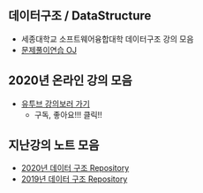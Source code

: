 
## 데이터구조 / DataStructure
- 세종대학교 소프트웨어융합대학 데이터구조 강의 모음
- [문제풀이연습 OJ]((http://server.rcv.sejong.ac.kr/)) 

## 2020년 온라인 강의 모음
- [유투브 강의보러 가기](https://www.youtube.com/playlist?list=PL1xKqHsVFgvkjsEOlTU-h7HAOmD1Bpadd)
  - 구독, 좋아요!!! 클릭!!

## 지난강의 노트 모음 
- [2020년 데이터 구조 Repository](https://github.com/sejongresearch/2020.Spring.DataStructure)
- [2019년 데이터 구조 Repository](https://github.com/sejongresearch/2019.Spring.DataStructure)




